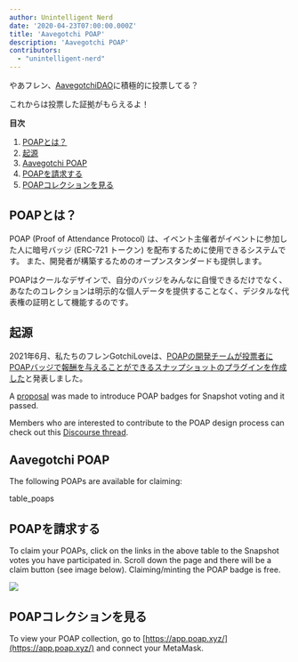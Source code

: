 ```yaml
---
author: Unintelligent Nerd
date: '2020-04-23T07:00:00.000Z'
title: 'Aavegotchi POAP'
description: 'Aavegotchi POAP'
contributors:
  - "unintelligent-nerd"
---
```


やあフレン、[AavegotchiDAO](/dao)に積極的に投票してる？

これからは投票した証拠がもらえるよ！

<div class="contentsBox">

**目次**

<ol>
<li><a href=#what-are-poaps->POAPとは？</a></li>
<li><a href=#origins>起源</a></li>
<li><a href=#aavegotchi-poaps>Aavegotchi POAP</a></li>
<li><a href=#claiming-the-poaps>POAPを請求する</a></li>
<li><a href=#viewing-your-poap-collection>POAPコレクションを見る</a></li>
</ol>

</div>

## POAPとは？

POAP (Proof of Attendance Protocol) は、イベント主催者がイベントに参加した人に暗号バッジ (ERC-721 トークン) を配布するために使用できるシステムです。 また、開発者が構築するためのオープンスタンダードも提供します。

POAPはクールなデザインで、自分のバッジをみんなに自慢できるだけでなく、あなたのコレクションは明示的な個人データを提供することなく、デジタルな代表権の証明として機能するのです。

## 起源

2021年6月、私たちのフレンGotchiLoveは、[POAPの開発チームが投票者にPOAPバッジで報酬を与えることができるスナップショットのプラグインを作成した](https://dao.aavegotchi.com/t/poap-plugin-for-snapshot-votes/1932)と発表しました。

A [proposal](https://snapshot.org/#/aavegotchi.eth/proposal/0xd28d1927cbcee262fe8a4cd4c2363e5ac1c313e893caef40600c9c536817311e) was made to introduce POAP badges for Snapshot voting and it passed.

Members who are interested to contribute to the POAP design process can check out this [Discourse thread](https://dao.aavegotchi.com/t/poap-design-process/2854).

## Aavegotchi POAP

The following POAPs are available for claiming:

table_poaps

## POAPを請求する

To claim your POAPs, click on the links in the above table to the Snapshot votes you have participated in. Scroll down the page and there will be a claim button (see image below). Claiming/minting the POAP badge is free.

<img src="/poap/claiming-poap.png" />

## POAPコレクションを見る

To view your POAP collection, go to [https://app.poap.xyz/](https://app.poap.xyz/) and connect your MetaMask.